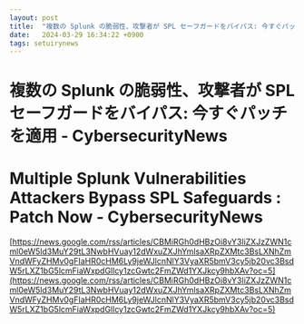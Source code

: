 ```yaml
---
layout: post
title:  "複数の Splunk の脆弱性、攻撃者が SPL セーフガードをバイパス: 今すぐパッチを適用 - Cyber​​securityNews"
date:   2024-03-29 16:34:22 +0900
tags: setuirynews 
---
```


# 複数の Splunk の脆弱性、攻撃者が SPL セーフガードをバイパス: 今すぐパッチを適用 - Cyber​​securityNews



# Multiple Splunk Vulnerabilities Attackers Bypass SPL Safeguards : Patch Now - CybersecurityNews

[https://news.google.com/rss/articles/CBMiRGh0dHBzOi8vY3liZXJzZWN1cml0eW5ld3MuY29tL3NwbHVuay12dWxuZXJhYmlsaXRpZXMtc3BsLXNhZmVndWFyZHMv0gFIaHR0cHM6Ly9jeWJlcnNlY3VyaXR5bmV3cy5jb20vc3BsdW5rLXZ1bG5lcmFiaWxpdGllcy1zcGwtc2FmZWd1YXJkcy9hbXAv?oc=5](https://news.google.com/rss/articles/CBMiRGh0dHBzOi8vY3liZXJzZWN1cml0eW5ld3MuY29tL3NwbHVuay12dWxuZXJhYmlsaXRpZXMtc3BsLXNhZmVndWFyZHMv0gFIaHR0cHM6Ly9jeWJlcnNlY3VyaXR5bmV3cy5jb20vc3BsdW5rLXZ1bG5lcmFiaWxpdGllcy1zcGwtc2FmZWd1YXJkcy9hbXAv?oc=5)

